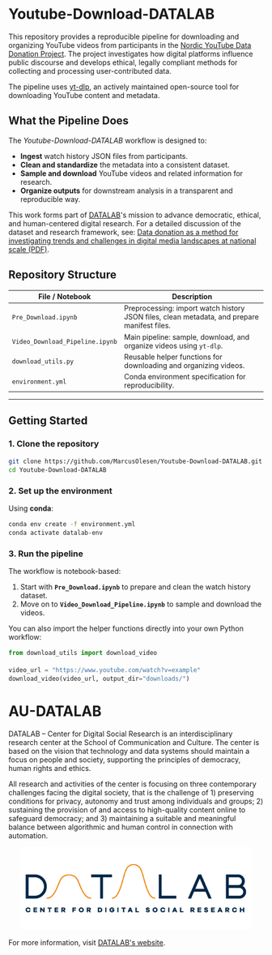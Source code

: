 
# Youtube-Download-DATALAB

This repository provides a reproducible pipeline for downloading and organizing YouTube videos from participants in the [Nordic YouTube Data Donation Project](https://norden.diva-portal.org/smash/record.jsf?pid=diva2%3A1954799&dswid=9605). The project investigates how digital platforms influence public discourse and develops ethical, legally compliant methods for collecting and processing user-contributed data.

The pipeline uses [yt-dlp](https://github.com/yt-dlp/yt-dlp), an actively maintained open-source tool for downloading YouTube content and metadata.


## What the Pipeline Does

The *Youtube-Download-DATALAB* workflow is designed to:

* **Ingest** watch history JSON files from participants.
* **Clean and standardize** the metadata into a consistent dataset.
* **Sample and download** YouTube videos and related information for research.
* **Organize outputs** for downstream analysis in a transparent and reproducible way.

This work forms part of [DATALAB](https://datalab.au.dk/)'s mission to advance democratic, ethical, and human-centered digital research.
For a detailed discussion of the dataset and research framework, see:
[Data donation as a method for investigating trends and challenges in digital media landscapes at national scale (PDF)](https://norden.diva-portal.org/smash/get/diva2:1954799/FULLTEXT01.pdf).


## Repository Structure

| File / Notebook                 | Description                                                                                 |
| ------------------------------- | ------------------------------------------------------------------------------------------- |
| `Pre_Download.ipynb`            | Preprocessing: import watch history JSON files, clean metadata, and prepare manifest files. |
| `Video_Download_Pipeline.ipynb` | Main pipeline: sample, download, and organize videos using `yt-dlp`.                        |
| `download_utils.py`             | Reusable helper functions for downloading and organizing videos.                            |
| `environment.yml`               | Conda environment specification for reproducibility.                                        |

---

## Getting Started

### 1. Clone the repository

```bash
git clone https://github.com/MarcusOlesen/Youtube-Download-DATALAB.git
cd Youtube-Download-DATALAB
```

### 2. Set up the environment

Using **conda**:

```bash
conda env create -f environment.yml
conda activate datalab-env
```

### 3. Run the pipeline

The workflow is notebook-based:

1. Start with **`Pre_Download.ipynb`** to prepare and clean the watch history dataset.
2. Move on to **`Video_Download_Pipeline.ipynb`** to sample and download the videos.

You can also import the helper functions directly into your own Python workflow:

```python
from download_utils import download_video

video_url = "https://www.youtube.com/watch?v=example"
download_video(video_url, output_dir="downloads/")
```

# AU-DATALAB

DATALAB – Center for Digital Social Research is an interdisciplinary research center at the School of Communication and Culture. The center is based on the vision that technology and data systems should maintain a focus on people and society, supporting the principles of democracy, human rights and ethics.


All research and activities of the center is focusing on three contemporary challenges facing the digital society, that is the challenge of 1) preserving conditions for privacy, autonomy and trust among individuals and groups; 2) sustaining the provision of and access to high-quality content online to safeguard democracy; and 3) maintaining a suitable and meaningful balance between algorithmic and human control in connection with automation.

<p align="center">
  <img width="460" src="https://github.com/AU-DATALAB/AU-DATALAB/blob/main/images/Datalab_logo_blue_transparent.png">
</p>

For more information, visit [DATALAB's website](https://datalab.au.dk/).
